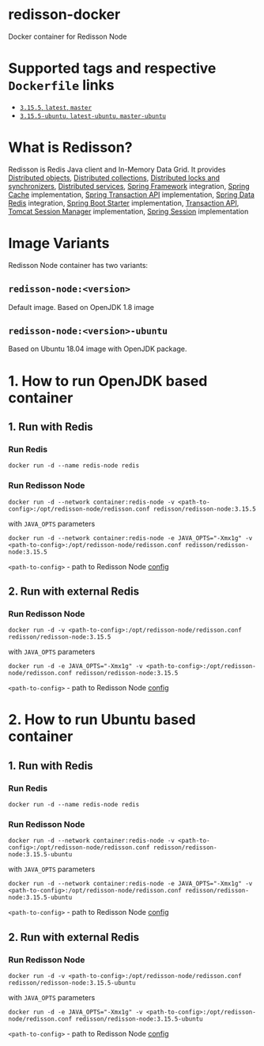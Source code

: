 # redisson-docker
Docker container for Redisson Node

# Supported tags and respective `Dockerfile` links
-	[`3.15.5`, `latest`, `master`](https://github.com/redisson/redisson-docker/blob/master/Dockerfile)
-	[`3.15.5-ubuntu`, `latest-ubuntu`, `master-ubuntu`](https://github.com/redisson/redisson-docker/blob/master-ubuntu/Dockerfile)

# What is Redisson?

Redisson is Redis Java client and In-Memory Data Grid. It provides [Distributed objects](https://github.com/redisson/redisson/wiki/6.-Distributed-objects), [Distributed collections](https://github.com/redisson/redisson/wiki/7.-Distributed-collections), [Distributed locks and synchronizers](https://github.com/redisson/redisson/wiki/8.-Distributed-locks-and-synchronizers), [Distributed services](https://github.com/redisson/redisson/wiki/9.-distributed-services), [Spring Framework](https://github.com/redisson/redisson/wiki/14.-Integration%20with%20frameworks#141-spring-framework) integration, [Spring Cache](https://github.com/redisson/redisson/wiki/14.-Integration%20with%20frameworks/#142-spring-cache) implementation, [Spring Transaction API](https://github.com/redisson/redisson/wiki/14.-Integration-with-frameworks/#147-spring-transaction-manager) implementation, [Spring Data Redis](https://github.com/redisson/redisson/wiki/14.-Integration-with-frameworks/#148-spring-data-redis) integration, [Spring Boot Starter](https://github.com/redisson/redisson/wiki/14.-Integration-with-frameworks/#149-spring-boot-starter) implementation, [Transaction API](https://github.com/redisson/redisson/wiki/10.-Additional-features#104-transactions), [Tomcat Session Manager](https://github.com/redisson/redisson/wiki/14.-Integration%20with%20frameworks#145-tomcat-redis-session-manager) implementation, [Spring Session](https://github.com/redisson/redisson/wiki/14.-Integration%20with%20frameworks/#146-spring-session) implementation

# Image Variants

Redisson Node container has two variants:

## `redisson-node:<version>`

Default image. Based on OpenJDK 1.8 image

## `redisson-node:<version>-ubuntu`

Based on Ubuntu 18.04 image with OpenJDK package.

# 1. How to run OpenJDK based container

## 1. Run with Redis

### Run Redis
    docker run -d --name redis-node redis

### Run Redisson Node
    docker run -d --network container:redis-node -v <path-to-config>:/opt/redisson-node/redisson.conf redisson/redisson-node:3.15.5
with `JAVA_OPTS` parameters

    docker run -d --network container:redis-node -e JAVA_OPTS="-Xmx1g" -v <path-to-config>:/opt/redisson-node/redisson.conf redisson/redisson-node:3.15.5

`<path-to-config>` - path to Redisson Node [config](https://github.com/redisson/redisson/wiki/12.-Standalone-node#122-configuration)

## 2. Run with external Redis

### Run Redisson Node
    docker run -d -v <path-to-config>:/opt/redisson-node/redisson.conf redisson/redisson-node:3.15.5
with `JAVA_OPTS` parameters

    docker run -d -e JAVA_OPTS="-Xmx1g" -v <path-to-config>:/opt/redisson-node/redisson.conf redisson/redisson-node:3.15.5

`<path-to-config>` - path to Redisson Node [config](https://github.com/redisson/redisson/wiki/12.-Standalone-node#122-configuration)


# 2. How to run Ubuntu based container

## 1. Run with Redis

### Run Redis
    docker run -d --name redis-node redis

### Run Redisson Node
    docker run -d --network container:redis-node -v <path-to-config>:/opt/redisson-node/redisson.conf redisson/redisson-node:3.15.5-ubuntu
with `JAVA_OPTS` parameters

    docker run -d --network container:redis-node -e JAVA_OPTS="-Xmx1g" -v <path-to-config>:/opt/redisson-node/redisson.conf redisson/redisson-node:3.15.5-ubuntu

`<path-to-config>` - path to Redisson Node [config](https://github.com/redisson/redisson/wiki/12.-Standalone-node#122-configuration)

## 2. Run with external Redis

### Run Redisson Node
    docker run -d -v <path-to-config>:/opt/redisson-node/redisson.conf redisson/redisson-node:3.15.5-ubuntu
with `JAVA_OPTS` parameters

    docker run -d -e JAVA_OPTS="-Xmx1g" -v <path-to-config>:/opt/redisson-node/redisson.conf redisson/redisson-node:3.15.5-ubuntu

`<path-to-config>` - path to Redisson Node [config](https://github.com/redisson/redisson/wiki/12.-Standalone-node#122-configuration)
